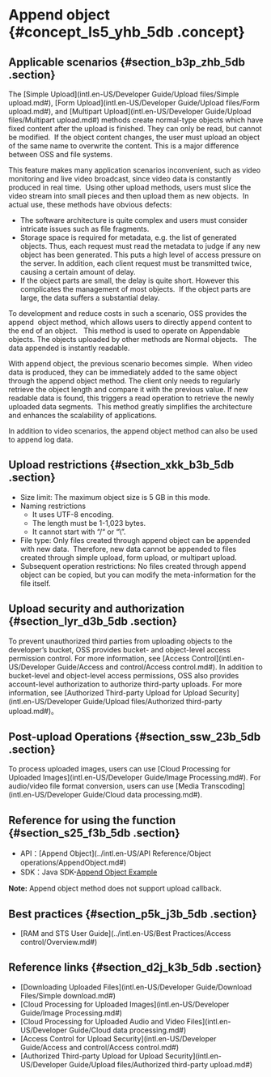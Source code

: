 # Append object {#concept_ls5_yhb_5db .concept}

## Applicable scenarios {#section_b3p_zhb_5db .section}

The [Simple Upload](intl.en-US/Developer Guide/Upload files/Simple upload.md#), [Form Upload](intl.en-US/Developer Guide/Upload files/Form upload.md#), and [Multipart Upload](intl.en-US/Developer Guide/Upload files/Multipart upload.md#) methods create normal-type objects which have fixed content after the upload is finished. They can only be read, but cannot be modified.  If the object content changes, the user must upload an object of the same name to overwrite the content. This is a major difference between OSS and file systems.

This feature makes many application scenarios inconvenient, such as video monitoring and live video broadcast, since video data is constantly produced in real time.  Using other upload methods, users must slice the video stream into small pieces and then upload them as new objects.  In actual use, these methods have obvious defects:

-   The software architecture is quite complex and users must consider intricate issues such as file fragments.
-   Storage space is required for metadata, e.g. the list of generated objects. Thus, each request must read the metadata to judge if any new object has been generated. This puts a high level of access pressure on the server. In addition, each client request must be transmitted twice, causing a certain amount of delay.
-   If the object parts are small, the delay is quite short. However this complicates the management of most objects.  If the object parts are large, the data suffers a substantial delay.

To development and reduce costs in such a scenario, OSS provides the append  object method, which allows users to directly append content to the end of an object.   This method is used to operate on Appendable   objects. The objects uploaded by other methods are Normal objects.   The data appended is instantly readable.

With append object, the previous scenario becomes simple.  When video data is produced, they can be immediately added to the same object through the append object method. The client only needs to regularly retrieve the object length and compare it with the previous value. If new readable data is found, this triggers a read operation to retrieve the newly uploaded data segments.  This method greatly simplifies the architecture and enhances the scalability of applications.

In addition to video scenarios, the append object method can also be used to append log data.

## Upload restrictions {#section_xkk_b3b_5db .section}

-   Size limit: The maximum object size is 5 GB in this mode.
-   Naming restrictions
    -   It uses UTF-8 encoding.
    -   The length must be 1-1,023 bytes.
    -   It cannot start with “/“ or “\\”.
-   File type: Only files created through append object can be appended with new data.  Therefore, new data cannot be appended to files created through simple upload, form upload, or multipart upload.
-   Subsequent operation restrictions: No files created through append object can be copied, but you can modify the meta-information for the file itself.

## Upload security and authorization {#section_lyr_d3b_5db .section}

To prevent unauthorized third parties from uploading objects to the developer’s bucket, OSS provides bucket- and object-level access permission control. For more information, see [Access Control](intl.en-US/Developer Guide/Access and control/Access control.md#). In addition to bucket-level and object-level access permissions, OSS also provides account-level authorization to authorize third-party uploads. For more information, see [Authorized Third-party Upload for Upload Security](intl.en-US/Developer Guide/Upload files/Authorized third-party upload.md#)。

## Post-upload Operations {#section_ssw_23b_5db .section}

To process uploaded images, users can use [Cloud Processing for Uploaded Images](intl.en-US/Developer Guide/Image Processing.md#). For audio/video file format conversion, users can use [Media Transcoding](intl.en-US/Developer Guide/Cloud data processing.md#).

## Reference for using the function {#section_s25_f3b_5db .section}

-   API：[Append Object](../intl.en-US/API Reference/Object operations/AppendObject.md#)
-   SDK：Java SDK-[Append Object Example](https://www.alibabacloud.com/help/doc-detail/32013.htm)

**Note:** Append object method does not support upload callback.

## Best practices {#section_p5k_j3b_5db .section}

-   [RAM and STS User Guide](../intl.en-US/Best Practices/Access control/Overview.md#)

## Reference links {#section_d2j_k3b_5db .section}

-   [Downloading Uploaded Files](intl.en-US/Developer Guide/Download Files/Simple download.md#)
-   [Cloud Processing for Uploaded Images](intl.en-US/Developer Guide/Image Processing.md#)
-   [Cloud Processing for Uploaded Audio and Video Files](intl.en-US/Developer Guide/Cloud data processing.md#)
-   [Access Control for Upload Security](intl.en-US/Developer Guide/Access and control/Access control.md#)
-   [Authorized Third-party Upload for Upload Security](intl.en-US/Developer Guide/Upload files/Authorized third-party upload.md#)

